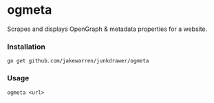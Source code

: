 # ogmeta

Scrapes and displays OpenGraph & metadata properties for a website.

### Installation

```
go get github.com/jakewarren/junkdrawer/ogmeta
``` 

### Usage

```
ogmeta <url>
``` 
